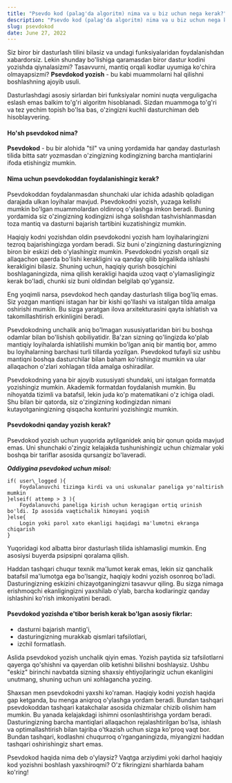 ```yaml
---
title: "Psevdo kod (palag'da algoritm) nima va u biz uchun nega kerak?"
description: "Psevdo kod (palag'da algoritm) nima va u biz uchun nega kerak?"
slug: psevdokod
date: June 27, 2022
---
```


Siz biror bir dasturlash tilini bilasiz va undagi funksiyalaridan foydalanishdan xabardorsiz. Lekin shunday bo'lishiga qaramasdan biror dastur kodini yozishda
qiynalasizmi? Tasavvurni, mantiq orqali kodlar uyumiga ko'chira olmayapsizmi? **Psevdokod yozish** - bu kabi muammolarni hal qilishni boshlashning ajoyib usuli.

Dasturlashdagi asosiy sirlardan biri funksiyalar nomini nuqta verguligacha eslash emas balkim to'g'ri algoritm hisoblanadi. Sizdan muammoga to'g'ri va tez
yechim topish bo'lsa bas, o'zingizni kuchli dasturchiman deb hisoblayvering.

#### Ho'sh psevdokod nima?

**Psevdokod** - bu bir alohida "til" va uning yordamida har qanday dasturlash tilida bitta satr yozmasdan o'zingizning kodingizning barcha mantiqlarini ifoda
etishingiz mumkin.

#### Nima uchun psevdokoddan foydalanishingiz kerak?

Psevdokoddan foydalanmasdan shunchaki ular ichida adashib qoladigan darajada ulkan loyihalar mavjud. Psevdokodni yozish, yuzaga kelishi mumkin bo'lgan
muammolardan oldinroq o'ylashga imkon beradi. Buning yordamida siz o'zingizning kodingizni ishga solishdan tashvishlanmasdan toza mantiq va dasturni bajarish
tartibini kuzatishingiz mumkin.

Haqiqiy kodni yozishdan oldin psevdokodni yozish ham loyihalaringizni tezroq bajarishingizga yordam beradi. Siz buni o'zingizning dasturingizning biron bir
eskizi deb o'ylashingiz mumkin. Psevdokodni yozish orqali siz allaqachon qaerda bo'lishi kerakligini va qanday qilib birgalikda ishlashi kerakligini bilasiz.
Shuning uchun, haqiqiy qurish bosqichini boshlaganingizda, nima qilish kerakligi haqida uzoq vaqt o'ylamasligingiz kerak bo'ladi, chunki siz buni oldindan
belgilab qo'ygansiz.

Eng yoqimli narsa, psevdokod hech qanday dasturlash tiliga bog'liq emas. Siz yozgan mantiqni istagan har bir kishi qo'llashi va istalgan tilda amalga oshirishi
mumkin. Bu sizga yaratgan ilova arxitekturasini qayta ishlatish va takomillashtirish erkinligini beradi.

Psevdokodning unchalik aniq bo'lmagan xususiyatlaridan biri bu boshqa odamlar bilan bo'lishish qobiliyatidir. Ba'zan sizning qo'lingizda ko'plab mantiqiy
loyihalarda ishlatilishi mumkin bo'lgan aniq bir mantiq bor, ammo bu loyihalarning barchasi turli tillarda yozilgan. Psevdokod tufayli siz ushbu mantiqni boshqa
dasturchilar bilan baham ko'rishingiz mumkin va ular allaqachon o'zlari xohlagan tilda amalga oshiradilar.

Psevdokodning yana bir ajoyib xususiyati shundaki, uni istalgan formatda yozishingiz mumkin. Akademik formatdan foydalanish mumkin. Bu nihoyatda tizimli va
batafsil, lekin juda ko'p matematikani o'z ichiga oladi. Shu bilan bir qatorda, siz o'zingizning kodingizdan nimani kutayotganingizning qisqacha konturini
yozishingiz mumkin.

#### Psevdokodni qanday yozish kerak?

Psevdokod yozish uchun yuqorida aytilganidek aniq bir qonun qoida mavjud emas. Uni shunchaki o'zingiz kelajakda tushunishingiz uchun chizmalar yoki boshqa bir
tariflar asosida qursangiz bo'laveradi.

**_Oddiygina psevdokod uchun misol:_**

```
if( user\_logged ){
    Foydalanuvchi tizimga kirdi va uni uskunalar paneliga yo'naltirish mumkin
}elseif( attemp > 3 ){
    Foydalanuvchi paneliga kirish uchun keragigan ortiq urinish bo'ldi. Ip asosida vaqtichalik himoyani yoqish
}else{
    Login yoki parol xato ekanligi haqidagi ma'lumotni ekranga chiqarish
}
```

Yuqoridagi kod albatta biror dasturlash tilida ishlamasligi mumkin. Eng asosiysi buyerda psipsipni qoralama qilish.

Haddan tashqari chuqur texnik ma'lumot kerak emas, lekin siz qanchalik batafsil ma'lumotga ega bo'lsangiz, haqiqiy kodni yozish osonroq bo'ladi. Dasturingizning
eskizini chizayotganingizni tasavvur qiling. Bu sizga nimaga erishmoqchi ekanligingizni yaxshilab o'ylab, barcha kodlaringiz qanday ishlashini ko'rish
imkoniyatini beradi.

#### Psevdokod yozishda e'tibor berish kerak bo'lgan asosiy fikrlar:

- dasturni bajarish mantig'i,
- dasturingizning murakkab qismlari tafsilotlari,
- izchil formatlash.

Aslida psevdokod yozish unchalik qiyin emas. Yozish paytida siz tafsilotlarni qayerga qo'shishni va qayerdan olib ketishni bilishni boshlaysiz. Ushbu "eskiz"
birinchi navbatda sizning shaxsiy ehtiyojlaringiz uchun ekanligini unutmang, shuning uchun uni xohlagancha yozing.

Shaxsan men psevdokodni yaxshi ko'raman. Haqiqiy kodni yozish haqida gap ketganda, bu menga aniqroq o'ylashga yordam beradi. Bundan tashqari psevdokoddan
tashqari katakchalar asosida chizmalar chizib olishim ham mumkin. Bu yanada kelajakdagi ishimni osonlashtirishga yordam beradi. Dasturingizning barcha
mantiqlari allaqachon rejalashtirilgan bo'lsa, ishlash va optimallashtirish bilan tajriba o'tkazish uchun sizga ko'proq vaqt bor. Bundan tashqari, kodlashni
chuqurroq o'rganganingizda, miyangizni haddan tashqari oshirishingiz shart emas.

Psevdokod haqida nima deb o'ylaysiz? Vaqtga arziydimi yoki darhol haqiqiy kod yozishni boshlash yaxshiroqmi? O'z fikringizni sharhlarda baham ko'ring!
